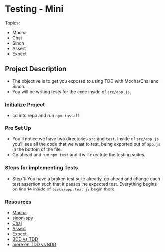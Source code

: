 # Testing - Mini

Topics:
  * Mocha
  * Chai
  * Sinon
  * Assert
  * Expect


## Project Description

* The objective is to get you exposed to using TDD with Mocha/Chai and Sinon.
* You will be writing tests for the code inside of `src/app.js`.

### Initialize Project

* cd into repo and run `npm install`

### Pre Set Up

* You'll notice we have two directories `src` and `test`. Inside of `src/app.js` you'll see all the code that we want to test, being exported out of `app.js` in the bottom of the file.
* Go ahead and run `npm test` and it will exectute the testing suites.

### Steps for implementing Tests

* Step 1: You have a broken test suite already, go ahead and change each test assertion such that it passes the expected test. Everything begins on line 14 inside of `tests/app.test.js` begin there.

### Resources

* [Mocha](https://mochajs.org/)
* [sinon-spy](https://github.com/domenic/sinon-chai)
* [Chai](http://chaijs.com/)
* [Assert](http://chaijs.com/api/assert/)
* [Expect](http://chaijs.com/api/bdd/)
* [BDD vs TDD](https://codeutopia.net/blog/2015/03/01/unit-testing-tdd-and-bdd/)
* [more on TDD vs BDD](http://chaijs.com/guide/styles/)
